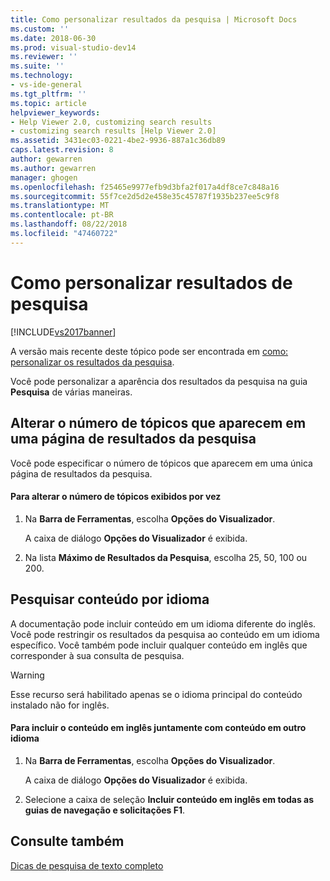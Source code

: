 ```yaml
---
title: Como personalizar resultados da pesquisa | Microsoft Docs
ms.custom: ''
ms.date: 2018-06-30
ms.prod: visual-studio-dev14
ms.reviewer: ''
ms.suite: ''
ms.technology:
- vs-ide-general
ms.tgt_pltfrm: ''
ms.topic: article
helpviewer_keywords:
- Help Viewer 2.0, customizing search results
- customizing search results [Help Viewer 2.0]
ms.assetid: 3431ec03-0221-4be2-9936-887a1c36db89
caps.latest.revision: 8
author: gewarren
ms.author: gewarren
manager: ghogen
ms.openlocfilehash: f25465e9977efb9d3bfa2f017a4df8ce7c848a16
ms.sourcegitcommit: 55f7ce2d5d2e458e35c45787f1935b237ee5c9f8
ms.translationtype: MT
ms.contentlocale: pt-BR
ms.lasthandoff: 08/22/2018
ms.locfileid: "47460722"
---
```

# <a name="how-to-customize-search-results"></a>Como personalizar resultados de pesquisa
[!INCLUDE[vs2017banner](../includes/vs2017banner.md)]

A versão mais recente deste tópico pode ser encontrada em [como: personalizar os resultados da pesquisa](https://docs.microsoft.com/visualstudio/ide/how-to-customize-search-results).  
  
Você pode personalizar a aparência dos resultados da pesquisa na guia **Pesquisa** de várias maneiras.  
  
## <a name="change-the-number-of-topics-that-appear-on-a-search-results-page"></a>Alterar o número de tópicos que aparecem em uma página de resultados da pesquisa  
 Você pode especificar o número de tópicos que aparecem em uma única página de resultados da pesquisa.  
  
#### <a name="to-change-the-number-of-topics-displayed-at-a-time"></a>Para alterar o número de tópicos exibidos por vez  
  
1.  Na **Barra de Ferramentas**, escolha **Opções do Visualizador**.  
  
     A caixa de diálogo **Opções do Visualizador** é exibida.  
  
2.  Na lista **Máximo de Resultados da Pesquisa**, escolha 25, 50, 100 ou 200.  
  
## <a name="search-for-content-by-language"></a>Pesquisar conteúdo por idioma  
 A documentação pode incluir conteúdo em um idioma diferente do inglês. Você pode restringir os resultados da pesquisa ao conteúdo em um idioma específico. Você também pode incluir qualquer conteúdo em inglês que corresponder à sua consulta de pesquisa.  
  
> [!WARNING]
>  Esse recurso será habilitado apenas se o idioma principal do conteúdo instalado não for inglês.  
  
#### <a name="to-include-english-content-alongside-content-in-another-language"></a>Para incluir o conteúdo em inglês juntamente com conteúdo em outro idioma  
  
1.  Na **Barra de Ferramentas**, escolha **Opções do Visualizador**.  
  
     A caixa de diálogo **Opções do Visualizador** é exibida.  
  
2.  Selecione a caixa de seleção **Incluir conteúdo em inglês em todas as guias de navegação e solicitações F1**.  
  
## <a name="see-also"></a>Consulte também  
 [Dicas de pesquisa de texto completo](../ide/full-text-search-tips.md)



